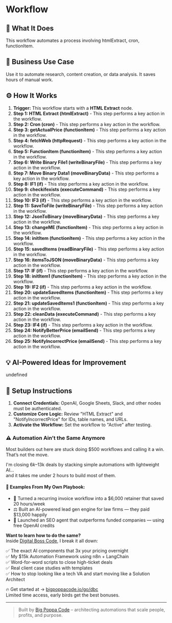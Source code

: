 # Workflow

## 🚀 What It Does
This workflow automates a process involving htmlExtract, cron, functionItem.

## 💼 Business Use Case
Use it to automate research, content creation, or data analysis. It saves hours of manual work.

## ⚙️ How It Works
1.  **Trigger:** This workflow starts with a **HTML Extract** node.
2. **Step 1: HTML Extract (htmlExtract)** - This step performs a key action in the workflow.
3. **Step 2: Cron (cron)** - This step performs a key action in the workflow.
4. **Step 3: getActualPrice (functionItem)** - This step performs a key action in the workflow.
5. **Step 4: fetchWeb (httpRequest)** - This step performs a key action in the workflow.
6. **Step 5: FunctionItem (functionItem)** - This step performs a key action in the workflow.
7. **Step 6: Write Binary File1 (writeBinaryFile)** - This step performs a key action in the workflow.
8. **Step 7: Move Binary Data1 (moveBinaryData)** - This step performs a key action in the workflow.
9. **Step 8: IF1 (if)** - This step performs a key action in the workflow.
10. **Step 9: checkifexists (executeCommand)** - This step performs a key action in the workflow.
11. **Step 10: IF3 (if)** - This step performs a key action in the workflow.
12. **Step 11: SaveToFile (writeBinaryFile)** - This step performs a key action in the workflow.
13. **Step 12: JsonToBinary (moveBinaryData)** - This step performs a key action in the workflow.
14. **Step 13: changeME (functionItem)** - This step performs a key action in the workflow.
15. **Step 14: initItem (functionItem)** - This step performs a key action in the workflow.
16. **Step 15: savedItems (readBinaryFile)** - This step performs a key action in the workflow.
17. **Step 16: itemsToJSON (moveBinaryData)** - This step performs a key action in the workflow.
18. **Step 17: IF (if)** - This step performs a key action in the workflow.
19. **Step 18: initItem1 (functionItem)** - This step performs a key action in the workflow.
20. **Step 19: IF2 (if)** - This step performs a key action in the workflow.
21. **Step 20: updateSavedItems (functionItem)** - This step performs a key action in the workflow.
22. **Step 21: updateSavedItems1 (functionItem)** - This step performs a key action in the workflow.
23. **Step 22: cleanData (executeCommand)** - This step performs a key action in the workflow.
24. **Step 23: IF4 (if)** - This step performs a key action in the workflow.
25. **Step 24: NotifyBetterPrice (emailSend)** - This step performs a key action in the workflow.
26. **Step 25: NotifyIncorrectPrice (emailSend)** - This step performs a key action in the workflow.

## 💡 AI-Powered Ideas for Improvement
undefined

## 🔧 Setup Instructions
1. **Connect Credentials:** OpenAI, Google Sheets, Slack, and other nodes must be authenticated.
2. **Customize Core Logic:** Review "HTML Extract" and "NotifyIncorrectPrice" for IDs, table names, and URLs.
3. **Activate the Workflow:** Set the workflow to "Active" after testing.

### ⚠️ Automation Ain’t the Same Anymore

Most builders out here are stuck doing $500 workflows and calling it a win.  
That’s not the move.  

I'm closing $6k–$13k deals by stacking simple automations with lightweight AI...  
and it takes me under 2 hours to build most of them.

#### 🧠 Examples From My Own Playbook:
- 🔁 Turned a recurring invoice workflow into a $6,000 retainer that saved 20 hours/week  
- ⚖️ Built an AI-powered lead gen engine for law firms — they paid $13,000 happily  
- 🚀 Launched an SEO agent that outperforms funded companies — using free OpenAI credits  

**Want to learn how to do the same?**  
Inside [Digital Boss Code](https://bigpoppacode.io/go/dbc), I break it all down:

✅ The exact AI components that 3x your pricing overnight  
✅ My $15k Automation Framework using n8n + LangChain  
✅ Word-for-word scripts to close high-ticket deals  
✅ Real client case studies with templates  
✅ How to stop looking like a tech VA and start moving like a Solution Architect  

🔥 Get started at → [bigpoppacode.io/go/dbc](https://bigpoppacode.io/go/dbc)  
Limited time access, early birds get the best bonuses.

---
> Built by [Big Poppa Code](https://bigpoppacode.io) – architecting automations that scale people, profits, and purpose.
